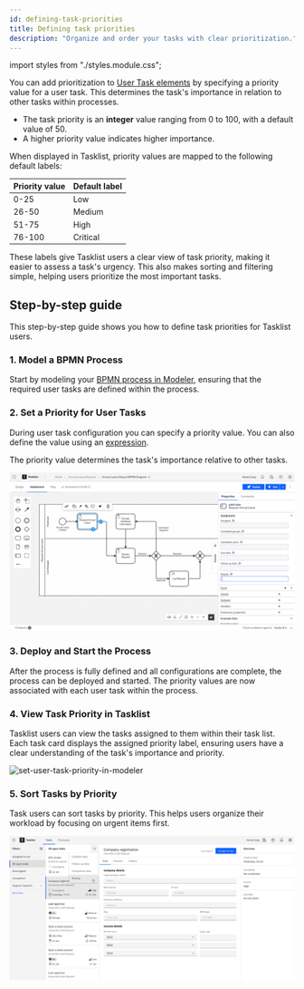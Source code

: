 ```yaml
---
id: defining-task-priorities
title: Defining task priorities
description: "Organize and order your tasks with clear prioritization."
---
```


import styles from "./styles.module.css";

You can add prioritization to [User Task elements](/components/modeler/bpmn/user-tasks/user-tasks.md) by specifying a priority value for a user task. This determines the task's importance in relation to other tasks within processes.

- The task priority is an **integer** value ranging from 0 to 100, with a default value of 50.
- A higher priority value indicates higher importance.

When displayed in Tasklist, priority values are mapped to the following default labels:

| Priority value | Default label |
| :------------- | :------------ |
| 0-25           | Low           |
| 26-50          | Medium        |
| 51-75          | High          |
| 76-100         | Critical      |

These labels give Tasklist users a clear view of task priority, making it easier to assess a task's urgency. This also makes sorting and filtering simple, helping users prioritize the most important tasks.

## Step-by-step guide

This step-by-step guide shows you how to define task priorities for Tasklist users.

### 1. Model a BPMN Process

Start by modeling your [BPMN process in Modeler](/guides/automating-a-process-using-bpmn.md), ensuring that the required user tasks are defined within the process.

### 2. Set a Priority for User Tasks

During user task configuration you can specify a priority value. You can also define the value using an [expression](/components/concepts/expressions.md).

The priority value determines the task's importance relative to other tasks.

![set-user-task-priority-in-modeler](img/modeler-user-task-priority.jpg)

### 3. Deploy and Start the Process

After the process is fully defined and all configurations are complete, the process can be deployed and started. The priority values are now associated with each user task within the process.

### 4. View Task Priority in Tasklist

Tasklist users can view the tasks assigned to them within their task list. Each task card displays the assigned priority label, ensuring users have a clear understanding of the task's importance and priority.

![set-user-task-priority-in-modeler](img/tasklist–tasks-with-priority.jpg)

### 5. Sort Tasks by Priority

Task users can sort tasks by priority. This helps users organize their workload by focusing on urgent items first.

![set-user-task-priority-in-modeler](img/tasklist-tasks-with-priority-sorting.jpg)
